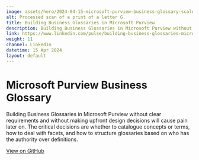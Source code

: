 ```yaml
---
image: assets/hero/2024-04-15-microsoft-purview-business-glossary-scaled-4by3.jpg
alt: Processed scan of a print of a letter G.
title: Building Business Glossaries in Microsoft Purview
description: Building Business Glossaries in Microsoft Purview without clear requirements and without making upfront design decisions will cause pain later on. The critical decisions are whether to catalogue concepts or terms, how to deal with facets, and how to structure glossaries based on who has the authority over definitions.
link: https://www.linkedin.com/pulse/building-business-glossaries-microsoft-purview-eugene-morozov-tux2c
weight: 11
channel: LinkedIn
datetime: 15 Apr 2024
layout: default
---
```


# Microsoft Purview Business Glossary

Building Business Glossaries in Microsoft Purview without clear requirements and without making upfront design decisions will cause pain later on. The critical decisions are whether to catalogue concepts or terms, how to deal with facets, and how to structure glossaries based on who has the authority over definitions.

[View on GitHub](https://www.linkedin.com/pulse/building-business-glossaries-microsoft-purview-eugene-morozov-tux2c)